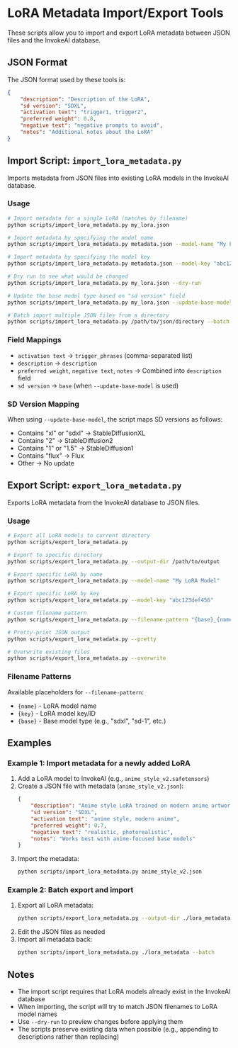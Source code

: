 # LoRA Metadata Import/Export Tools

These scripts allow you to import and export LoRA metadata between JSON files and the InvokeAI database.

## JSON Format

The JSON format used by these tools is:

```json
{
    "description": "Description of the LoRA",
    "sd version": "SDXL",
    "activation text": "trigger1, trigger2",
    "preferred weight": 0.8,
    "negative text": "negative prompts to avoid",
    "notes": "Additional notes about the LoRA"
}
```

## Import Script: `import_lora_metadata.py`

Imports metadata from JSON files into existing LoRA models in the InvokeAI database.

### Usage

```bash
# Import metadata for a single LoRA (matches by filename)
python scripts/import_lora_metadata.py my_lora.json

# Import metadata by specifying the model name
python scripts/import_lora_metadata.py metadata.json --model-name "My LoRA Model"

# Import metadata by specifying the model key
python scripts/import_lora_metadata.py metadata.json --model-key "abc123def456"

# Dry run to see what would be changed
python scripts/import_lora_metadata.py my_lora.json --dry-run

# Update the base model type based on "sd version" field
python scripts/import_lora_metadata.py my_lora.json --update-base-model

# Batch import multiple JSON files from a directory
python scripts/import_lora_metadata.py /path/to/json/directory --batch
```

### Field Mappings

- `activation text` → `trigger_phrases` (comma-separated list)
- `description` → `description`
- `preferred weight`, `negative text`, `notes` → Combined into `description` field
- `sd version` → `base` (when `--update-base-model` is used)

### SD Version Mapping

When using `--update-base-model`, the script maps SD versions as follows:
- Contains "xl" or "sdxl" → StableDiffusionXL
- Contains "2" → StableDiffusion2
- Contains "1" or "1.5" → StableDiffusion1
- Contains "flux" → Flux
- Other → No update

## Export Script: `export_lora_metadata.py`

Exports LoRA metadata from the InvokeAI database to JSON files.

### Usage

```bash
# Export all LoRA models to current directory
python scripts/export_lora_metadata.py

# Export to specific directory
python scripts/export_lora_metadata.py --output-dir /path/to/output

# Export specific LoRA by name
python scripts/export_lora_metadata.py --model-name "My LoRA Model"

# Export specific LoRA by key
python scripts/export_lora_metadata.py --model-key "abc123def456"

# Custom filename pattern
python scripts/export_lora_metadata.py --filename-pattern "{base}_{name}.json"

# Pretty-print JSON output
python scripts/export_lora_metadata.py --pretty

# Overwrite existing files
python scripts/export_lora_metadata.py --overwrite
```

### Filename Patterns

Available placeholders for `--filename-pattern`:
- `{name}` - LoRA model name
- `{key}` - LoRA model key/ID
- `{base}` - Base model type (e.g., "sdxl", "sd-1", etc.)

## Examples

### Example 1: Import metadata for a newly added LoRA

1. Add a LoRA model to InvokeAI (e.g., `anime_style_v2.safetensors`)
2. Create a JSON file with metadata (`anime_style_v2.json`):
   ```json
   {
       "description": "Anime style LoRA trained on modern anime artwork",
       "sd version": "SDXL",
       "activation text": "anime style, modern anime",
       "preferred weight": 0.7,
       "negative text": "realistic, photorealistic",
       "notes": "Works best with anime-focused base models"
   }
   ```
3. Import the metadata:
   ```bash
   python scripts/import_lora_metadata.py anime_style_v2.json
   ```

### Example 2: Batch export and import

1. Export all LoRA metadata:
   ```bash
   python scripts/export_lora_metadata.py --output-dir ./lora_metadata --pretty
   ```
2. Edit the JSON files as needed
3. Import all metadata back:
   ```bash
   python scripts/import_lora_metadata.py ./lora_metadata --batch
   ```

## Notes

- The import script requires that LoRA models already exist in the InvokeAI database
- When importing, the script will try to match JSON filenames to LoRA model names
- Use `--dry-run` to preview changes before applying them
- The scripts preserve existing data when possible (e.g., appending to descriptions rather than replacing)